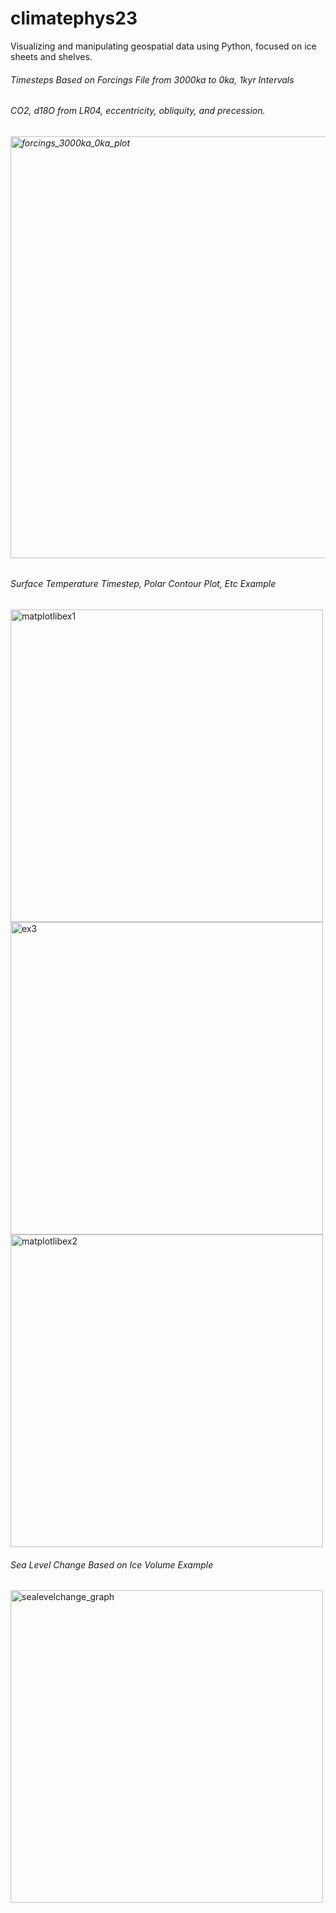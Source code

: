 # climatephys23
Visualizing and manipulating geospatial data using Python, focused on ice sheets and shelves. 
<br />

<h6> Timesteps Based on Forcings File from 3000ka to 0ka, 1kyr Intervals </h6>
<h6> CO2,  d18O from LR04, eccentricity, obliquity, and  precession. <h6>
<img width="675" alt="forcings_3000ka_0ka_plot" src="https://github.com/kymaximum/climatephys23/assets/88376943/208a04e9-c499-4cbd-ae7f-ed8d9105cc75">

<h6> Surface Temperature Timestep, Polar Contour Plot, Etc Example </h6>
<img width="500" alt="matplotlibex1" src="https://github.com/kymaximum/climatephys23/assets/88376943/b82a5338-c386-4e05-a407-0e507c4eaed7">
<img width="500" alt="ex3" src="https://github.com/kymaximum/climatephys23/assets/88376943/01eff1e9-3d9e-4d48-8ddd-94edc7eecf58">
<img width="500" alt="matplotlibex2" src="https://github.com/kymaximum/climatephys23/assets/88376943/6a235220-7fa9-4290-ab93-d36f4e7dfe78">

<h6> Sea Level Change Based on Ice Volume Example</h6>
<img width="500" alt="sealevelchange_graph" src="https://github.com/kymaximum/climatephys23/assets/88376943/0bf73523-ceed-46c4-afef-81f7d9bb0b0a">
